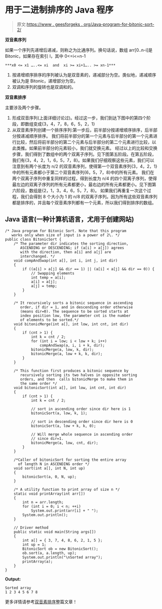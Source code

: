 # 用于二进制排序的 Java 程序

> 原文:[https://www . geesforgeks . org/Java-program-for-bitonic-sort-2/](https://www.geeksforgeeks.org/java-program-for-bitonic-sort-2/)

**双音素序列**

如果一个序列先递增后递减，则称之为比通序列。换句话说，数组 arr[0..n-i]是 Bitonic，如果存在索引 I，其中 0<=i<=n-1

```
***x0 <= x1 …..<= xi  and  xi >= xi+1….. >= xn-1*** 
```

1.  按递增顺序排序的序列被认为是双音素的，递减部分为空。类似地，递减顺序被认为是 Bitonic，递增部分为空。
2.  双调和序列的旋转也是双调和的。

**双音素排序**

主要涉及两个步骤。

1.  形成双音序列(上面详细讨论过)。经过这一步，我们到达下图中的第四个阶段，即数组变成{3，4，7，8，6，5，2，1}
2.  从双音素序列创建一个排序序列:第一步后，前半部分按递增顺序排序，后半部分按递减顺序排序。
    我们将前半部分的第一个元素与后半部分的第一个元素进行比较，然后将前半部分的第二个元素与后半部分的第二个元素进行比较，以此类推。如果前半部分的元素较小，我们就交换元素。
    经过以上的比较和交换步骤，我们得到了数组中的两个双离子序列。见下图第五阶段。在第五阶段，我们有{3，4，2，1，6，5，7，8}。如果我们仔细观察这些元素，我们可以注意到有两个长度为 n/2 的双音素序列，使得第一个双音素序列{3，4，2，1}中的所有元素都小于第二个双音素序列{6，5，7，8}中的所有元素。
    我们在两个双离子序列中重复同样的过程，得到长度为 n/4 的四个双离子序列，使得最左边的双离子序列的所有元素都更小，最右边的所有元素都更小。见下图第六阶段，数组是{2，1，3，4，6，5，7，8}。
    如果我们再重复一次这个过程，我们会得到 8 个大小为 1 的 n/8 的双离子序列。因为所有这些双音素序列都是排序的，并且每个双音素序列都有一个元素，所以我们得到排序的数组。

## Java 语言(一种计算机语言，尤用于创建网站)

```
/* Java program for Bitonic Sort. Note that this program
   works only when size of input is a power of 2\. */
public class BitonicSort {
    /* The parameter dir indicates the sorting direction,
       ASCENDING or DESCENDING; if (a[i] > a[j]) agrees
       with the direction, then a[i] and a[j] are
       interchanged. */
    void compAndSwap(int a[], int i, int j, int dir)
    {
        if ((a[i] > a[j] && dir == 1) || (a[i] < a[j] && dir == 0)) {
            // Swapping elements
            int temp = a[i];
            a[i] = a[j];
            a[j] = temp;
        }
    }

    /* It recursively sorts a bitonic sequence in ascending
       order, if dir = 1, and in descending order otherwise
       (means dir=0). The sequence to be sorted starts at
       index position low, the parameter cnt is the number
       of elements to be sorted.*/
    void bitonicMerge(int a[], int low, int cnt, int dir)
    {
        if (cnt > 1) {
            int k = cnt / 2;
            for (int i = low; i < low + k; i++)
                compAndSwap(a, i, i + k, dir);
            bitonicMerge(a, low, k, dir);
            bitonicMerge(a, low + k, k, dir);
        }
    }

    /* This function first produces a bitonic sequence by
       recursively sorting its two halves in opposite sorting
       orders, and then  calls bitonicMerge to make them in
       the same order */
    void bitonicSort(int a[], int low, int cnt, int dir)
    {
        if (cnt > 1) {
            int k = cnt / 2;

            // sort in ascending order since dir here is 1
            bitonicSort(a, low, k, 1);

            // sort in descending order since dir here is 0
            bitonicSort(a, low + k, k, 0);

            // Will merge whole sequence in ascending order
            // since dir=1.
            bitonicMerge(a, low, cnt, dir);
        }
    }

    /*Caller of bitonicSort for sorting the entire array
      of length N in ASCENDING order */
    void sort(int a[], int N, int up)
    {
        bitonicSort(a, 0, N, up);
    }

    /* A utility function to print array of size n */
    static void printArray(int arr[])
    {
        int n = arr.length;
        for (int i = 0; i < n; ++i)
            System.out.print(arr[i] + " ");
        System.out.println();
    }

    // Driver method
    public static void main(String args[])
    {
        int a[] = { 3, 7, 4, 8, 6, 2, 1, 5 };
        int up = 1;
        BitonicSort ob = new BitonicSort();
        ob.sort(a, a.length, up);
        System.out.println("\nSorted array");
        printArray(a);
    }
}
```

**Output:** 

```
Sorted array
1 2 3 4 5 6 7 8
```

更多详情请参考[双音素排序](https://www.geeksforgeeks.org/bitonic-sort/)整篇文章！